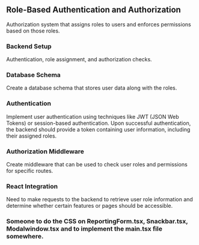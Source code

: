## Role-Based Authentication and Authorization

Authorization system that assigns roles to users and enforces permissions based on those roles.

### Backend Setup

Authentication, role assignment, and authorization checks.

### Database Schema

Create a database schema that stores user data along with the roles.

### Authentication

Implement user authentication using techniques like JWT (JSON Web Tokens) or session-based authentication. Upon successful authentication, the backend should provide a token containing user information, including their assigned roles.

### Authorization Middleware

Create middleware that can be used to check user roles and permissions for specific routes. 

### React Integration

Need to make requests to the backend to retrieve user role information and determine whether certain features or pages should be accessible.


### Someone to do the CSS on ReportingForm.tsx, Snackbar.tsx, Modalwindow.tsx and to implement the main.tsx file somewhere.
